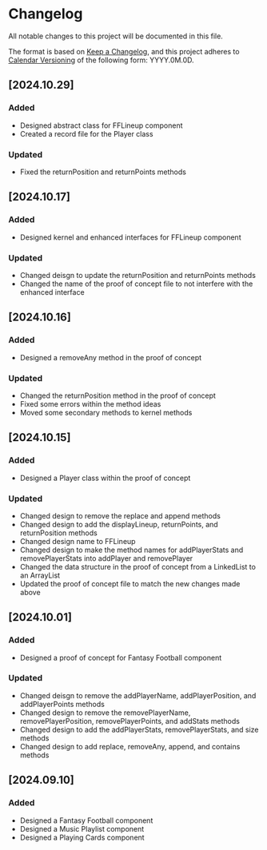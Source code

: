 # Changelog

All notable changes to this project will be documented in this file.

The format is based on [Keep a Changelog](https://keepachangelog.com/en/1.1.0/),
and this project adheres to [Calendar Versioning](https://calver.org/) of
the following form: YYYY.0M.0D.

## [2024.10.29]

### Added

- Designed abstract class for FFLineup component
- Created a record file for the Player class

### Updated

- Fixed the returnPosition and returnPoints methods

## [2024.10.17]

### Added

- Designed kernel and enhanced interfaces for FFLineup component

### Updated

- Changed deisgn to update the returnPosition and returnPoints methods
- Changed the name of the proof of concept file to not interfere with the enhanced interface

## [2024.10.16]

### Added

- Designed a removeAny method in the proof of concept

### Updated

- Changed the returnPosition method in the proof of concept
- Fixed some errors within the method ideas
- Moved some secondary methods to kernel methods

## [2024.10.15]

### Added

- Designed a Player class within the proof of concept

### Updated

- Changed design to remove the replace and append methods
- Changed design to add the displayLineup, returnPoints, and returnPosition methods
- Changed design name to FFLineup
- Changed design to make the method names for addPlayerStats and removePlayerStats into addPlayer and removePlayer
- Changed the data structure in the proof of concept from a LinkedList to an ArrayList
- Updated the proof of concept file to match the new changes made above

## [2024.10.01]

### Added

- Designed a proof of concept for Fantasy Football component

### Updated

- Changed deisgn to remove the addPlayerName, addPlayerPosition, and addPlayerPoints methods
- Changed design to remove the removePlayerName, removePlayerPosition, removePlayerPoints, and addStats methods
- Changed design to add the addPlayerStats, removePlayerStats, and size methods
- Changed design to add replace, removeAny, append, and contains methods

## [2024.09.10]

### Added

- Designed a Fantasy Football component
- Designed a Music Playlist component
- Designed a Playing Cards component